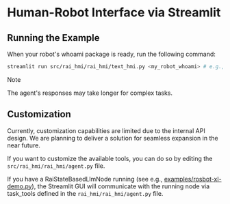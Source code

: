 # Human-Robot Interface via Streamlit

## Running the Example

When your robot's whoami package is ready, run the following command:

```bash
streamlit run src/rai_hmi/rai_hmi/text_hmi.py <my_robot_whoami> # e.g., rosbot_xl_whoami
```

> [!NOTE]
> The agent's responses may take longer for complex tasks.

## Customization

Currently, customization capabilities are limited due to the internal API design. We are planning to deliver a solution for seamless expansion in the near future.

If you want to customize the available tools, you can do so by editing the `src/rai_hmi/rai_hmi/agent.py` file.

If you have a RaiStateBasedLlmNode running (see e.g., [examples/rosbot-xl-demo.py](examples/rosbot-xl-demo.py)), the Streamlit GUI will communicate with the running node via task_tools defined in the `rai_hmi/rai_hmi/agent.py` file.
